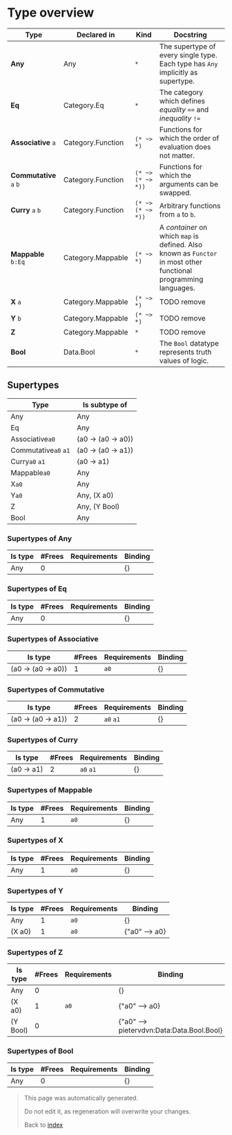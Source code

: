 # Type overview

Type | Declared in | Kind | Docstring
---- | ----------- | ---- | ---------
**Any**  | Any | ````*````  | The supertype of every single type. Each type has ````Any```` implicitly as supertype.
**Eq**  | Category.Eq | ````*````  | The category which defines _equality_ ````==```` and _inequality_ ````!=````
**Associative** ````a````  | Category.Function | ````(* ~> *)````  | Functions for which the order of evaluation does not matter.
**Commutative** ````a````  ````b````  | Category.Function | ````(* ~> (* ~> *))````  | Functions for which the arguments can be swapped.
**Curry** ````a````  ````b````  | Category.Function | ````(* ~> (* ~> *))````  | Arbitrary functions from ````a```` to ````b````.
**Mappable** ````b:Eq````  | Category.Mappable | ````(* ~> *)````  | A _container_ on which ````map```` is defined. Also known as ````Functor```` in most other functional programming languages.
**X** ````a````  | Category.Mappable | ````(* ~> *)````  | TODO remove
**Y** ````b````  | Category.Mappable | ````(* ~> *)````  | TODO remove
**Z**  | Category.Mappable | ````*````  | TODO remove
**Bool**  | Data.Bool | ````*````  | The ````Bool```` datatype represents truth values of logic.

## Supertypes 

Type | Is subtype of
---- | -------------
Any | Any
Eq | Any
Associative````a0````  | (a0 -> (a0 -> a0))
Commutative````a0````  ````a1````  | (a0 -> (a0 -> a1))
Curry````a0````  ````a1````  | (a0 -> a1)
Mappable````a0````  | Any
X````a0````  | Any
Y````a0````  | Any, (X a0)
Z | Any, (Y Bool)
Bool | Any



### Supertypes of Any

Is type | #Frees | Requirements | Binding
------- | ------ | ------------ | -------
Any | 0 |  | {}

### Supertypes of Eq

Is type | #Frees | Requirements | Binding
------- | ------ | ------------ | -------
Any | 0 |  | {}

### Supertypes of Associative

Is type | #Frees | Requirements | Binding
------- | ------ | ------------ | -------
(a0 -> (a0 -> a0)) | 1 | ````a0````  | {}

### Supertypes of Commutative

Is type | #Frees | Requirements | Binding
------- | ------ | ------------ | -------
(a0 -> (a0 -> a1)) | 2 | ````a0````  ````a1````  | {}

### Supertypes of Curry

Is type | #Frees | Requirements | Binding
------- | ------ | ------------ | -------
(a0 -> a1) | 2 | ````a0````  ````a1````  | {}

### Supertypes of Mappable

Is type | #Frees | Requirements | Binding
------- | ------ | ------------ | -------
Any | 1 | ````a0````  | {}

### Supertypes of X

Is type | #Frees | Requirements | Binding
------- | ------ | ------------ | -------
Any | 1 | ````a0````  | {}

### Supertypes of Y

Is type | #Frees | Requirements | Binding
------- | ------ | ------------ | -------
Any | 1 | ````a0````  | {}
(X a0) | 1 | ````a0````  | {"a0" --> a0}

### Supertypes of Z

Is type | #Frees | Requirements | Binding
------- | ------ | ------------ | -------
Any | 0 |  | {}
(X a0) | 1 | ````a0````  | {"a0" --> a0}
(Y Bool) | 0 |  | {"a0" --> pietervdvn:Data:Data.Bool.Bool}

### Supertypes of Bool

Is type | #Frees | Requirements | Binding
------- | ------ | ------------ | -------
Any | 0 |  | {}



> This page was automatically generated.
> 
> 
> Do not edit it, as regeneration will overwrite your changes.
> 
> 
> Back to [index](Index.md)